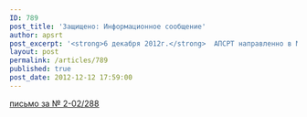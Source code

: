 ```yaml
---
ID: 789
post_title: 'Защищено: Информационное сообщение'
author: apsrt
post_excerpt: '<strong>6 декабря 2012г.</strong>  АПСРТ направленно в Минтранс России письмо за №2-02/288 с предложениями в проект постановления Правительства РФ по установлению критериев отчуждения из государственной собственности портовых гидротехнических сооружений и другого имущества.'
layout: post
permalink: /articles/789
published: true
post_date: 2012-12-12 17:59:00
---
```

<a href="http://www.apsrt.ru/docs/aris22.doc"><span style="text-decoration:underline;">письмо за № 2-02/288</span></a>
